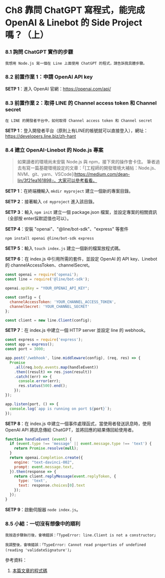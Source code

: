 # Ch8	靠問 ChatGPT 寫程式，能完成 OpenAI & Linebot 的 Side Project 嗎？（上）

### 8.1	詢問 ChatGPT 實作的步驟

`我想用 Node.js 寫一個在 Line 上面使用 ChatGPT 的程式，請告訴我具體步驟。`

### 8.2	前置作業 1：申請 OpenAI API key

**SETP 1**：進入 OpenAI 官網：https://openai.com/api/

### 8.3	前置作業 2：取得 LINE 的 Channel access token 和 Channel secret

`在 LINE 的開發者平台中，如何取得 Channel access token 和 Channel secret`

**SETP 1**：登入開發者平台（原則上有LINE的帳號就可以直接登入），網址：https://developers.line.biz/zh-hant


### 8.4	建立 OpenAI-Linebot 的 Node.js 專案

> 如果讀者的環境尚未安裝 Node.js 與 npm，接下來的操作會卡住。
> 筆者過去有寫一篇基礎環境設定的文章：「[工程師的開發環境大補帖：Node.js、NVM、git、yarn、VSCode](https://medium.com/dean-lin/3f21ea161898」，大家可以參考看看。

**SETP 1**：在終端機輸入 `mkdir myproject` 建立一個新的專案目錄。  

**SETP 2**：接著輸入 `cd myproject` 進入該目錄。  

**SETP 3**：輸入 `npm init` 建立一個 package.json 檔案，並設定專案的相關資訊（全部按 enter採默認值也可以）。  

**SETP 4**：安裝 "openai"、"@line/bot-sdk"、"express" 等套件  
```
npm install openai @line/bot-sdk express
```
**SETP 5**：輸入 `touch index.js` 建立一個新的檔案放程式碼。  

**SETP 6**：在 index.js 中引用所需的套件，並設定 OpenAI 的 API key、Linebot 的 channelAccessToken、channelSecret。  
```js
const openai = require('openai');
const line = require('@line/bot-sdk');

openai.apiKey = "YOUR_OPENAI_API_KEY";

const config = {
  channelAccessToken: 'YOUR_CHANNEL_ACCESS_TOKEN',
  channelSecret: 'YOUR_CHANNEL_SECRET'
};

const client = new line.Client(config);
```

**SETP 7**：在 index.js 中建立一個 HTTP server 並設定 line 的 webhook。  
```js
const express = require('express');
const app = express();
const port = 3000;

app.post('/webhook', line.middleware(config), (req, res) => {
  Promise
    .all(req.body.events.map(handleEvent))
    .then((result) => res.json(result))
    .catch((err) => {
      console.error(err);
      res.status(500).end();
    });
});

app.listen(port, () => {
  console.log(`app is running on port ${port}`);
});
```

**SETP 8**：在 index.js 中建立一個事件處理函式，當使用者發送訊息時，使用 OpenAI API 將訊息傳給 ChatGPT，並將回應的結果傳回給使用者。  
```js
function handleEvent (event) {
  if (event.type !== 'message' || event.message.type !== 'text') {
    return Promise.resolve(null);
  }
  return openai.Completion.create({
    engine: "text-davinci-002",
    prompt: event.message.text,
  }).then(response => {
    return client.replyMessage(event.replyToken, {
      type: 'text',
      text: response.choices[0].text
    });
  });
}
```

**SETP 9**：啟動伺服器 `node index.js`。

### 8.5	小結：一切沒有想像中的順利

`我按造步驟執行後，會噴錯誤：「TypeError: line.Client is not a constructor」`

`我調整後，會噴錯誤：「TypeError: Cannot read properties of undefined (reading 'validateSignature')」`

參考資料：
1.	[本篇文章的程式碼](https://github.com/dean9703111/chatGPT/tree/master/Ch08/myproject)